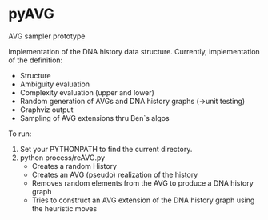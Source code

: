pyAVG
=====

AVG sampler prototype

Implementation of the DNA history data structure. Currently, implementation of the definition:
- Structure
- Ambiguity evaluation
- Complexity evaluation (upper and lower)
- Random generation of AVGs and DNA history graphs (->unit testing)
- Graphviz output
- Sampling of AVG extensions thru Ben`s algos

To run:
1. Set your PYTHONPATH to find the current directory.
2. python process/reAVG.py
	* Creates a random History
	* Creates an AVG (pseudo) realization of the history
	* Removes random elements from the AVG to produce a DNA history graph
	* Tries to construct an AVG extension of the DNA history graph using the heuristic moves

